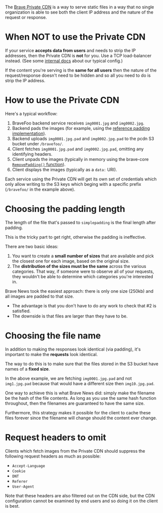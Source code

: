 The [Brave Private CDN](https://brave.com/brave-private-cdn/) is a way to
serve static files in a way that no single organization is able to see both
the client IP address and the nature of the request or response.

# When NOT to use the Private CDN

If your service **accepts data from users** and needs to strip the IP addresses, then the Private CDN is **not** for you. Use a TCP load-balancer instead. (See some [internal docs](https://github.com/brave/devops/wiki/Spectrum-configuration) about our typical config.)

If the content you're serving is the **same for all users** then the nature of the request/response doesn't need to be hidden and so all you need to do is strip the IP address.

# How to use the Private CDN

Here's a typical workflow:

1. BraveFoo backend service receives `img0001.jpg` and `img0002.jpg`.
2. Backend pads the images (for example, using the [reference padding implementation](https://github.com/brave/simplepadding)).
3. Backend uploads `img0001.jpg.pad` and `img0002.jpg.pad` to the pcdn S3 bucket under `/bravefoo/`.
4. Client fetches `img0001.jpg.pad` and `img0002.jpg.pad`, omitting any identifying headers.
5. Client unpads the images (typically in memory using the brave-core [`RemovePadding()` function](https://github.com/brave/brave-core/blob/1cb5818aa0b70666c6aeea5ea9c06cc4e712171a/components/brave_private_cdn/private_cdn_helper.cc#L12)).
6. Client displays the images (typically as a `data:` URI).

Each service using the Private CDN will get its own set of credentials which
only allow writing to the S3 keys which beging with a specific prefix
(`/bravefoo/` in the example above).

# Choosing the padding length

The length of the file that's passed to `simplepadding` is the final length
after padding.

This is the tricky part to get right, otherwise the padding is ineffective.

There are two basic ideas:

1. You want to create a **small number of sizes** that are available and pick
   the closest one for each image, based on the original size.
2. The **distribution of the sizes must be the same** across the various
   categories. That way, if someone were to observe all of your
   requests, they wouldn't be able to determine which categories you're
   interested in.

Brave News took the easiest approach: there is only one size (250kb) and all
images are padded to that size.

- The advantage is that you don't have to do any work to check that #2 is satisfied.
- The downside is that files are larger than they have to be.

# Choosing the file name

In addition to making the responses look identical (via padding), it's
important to make the **requests** look identical.

The way to do this is to make sure that the files stored in the S3 bucket
have names of a **fixed size**.

In the above example, we are fetching `img0001.jpg.pad` and not
`img1.jpg.pad` because that would have a different size then
`img10.jpg.pad`.

One way to achieve this is what Brave News did: simply make the filename be
the hash of the file contents. As long as you use the same hash function
throughout, then the filenames are guaranteed to have the same size.

Furthermore, this strategy makes it possible for the client to cache these
files forever since the filename will change should the content ever change.

# Request headers to omit

Clients which fetch images from the Private CDN should suppress the
following request headers as much as possible:

- `Accept-Language`
- `Cookie`
- `DNT`
- `Referer`
- `User-Agent`

Note that these headers are also filtered out on the CDN side, but the CDN
configuration cannot be examined by end users and so doing it on the client
is best.